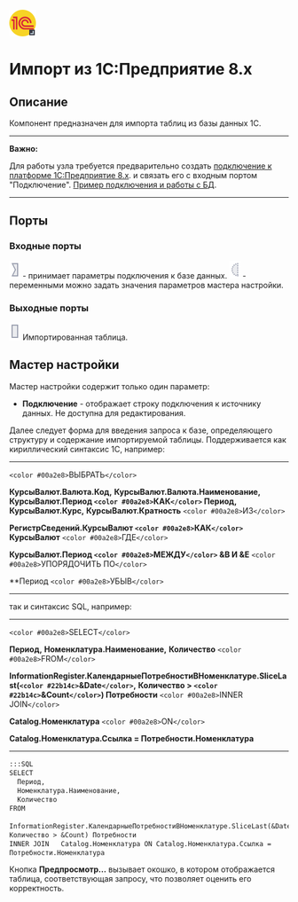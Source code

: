 ![](../../media/app/icons/vendors/1cv8queryimport.svg)
# Импорт из 1C:Предприятие 8.x 

## Описание

Компонент предназначен для импорта таблиц из базы данных 1С.

----------------

**Важно:** 

Для работы узла требуется предварительно создать [подключение к платформе 1C:Предприятие 8.x](../../app/integration/connections/business_applications/1c.md). и связать его с входным портом "Подключение". [Пример подключения и работы с БД](../../app/beginning/import_bd_full.md).

----------------

##  Порты 

### Входные порты

![](../../media/app/icons/ports/input_connection_inactive.svg)  - принимает параметры подключения к базе данных.
![](../../media/app/icons/ports/optional_input_variable_inactive.svg) - переменными можно задать значения параметров мастера настройки.

### Выходные порты

![](../../media/app/icons/ports/output_table_inactive.svg) Импортированная таблица.

## Мастер настройки

Мастер настройки содержит только один параметр:


*  **Подключение**  - отображает строку подключения к источнику данных. Не доступна для редактирования.

Далее следует форма для введения запроса к базе, определяющего структуру и содержание импортируемой таблицы. Поддерживается как кириллический синтаксис 1С, например:

----

`<color #00a2e8>`ВЫБРАТЬ`</color>`                           

**КурсыВалют.Валюта.Код,** 
**КурсыВалют.Валюта.Наименование,** 
**КурсыВалют.Период `<color #00a2e8>`КАК`</color>` Период,** 
**КурсыВалют.Курс,** 
**КурсыВалют.Кратность** 
`<color #00a2e8>`ИЗ`</color>` 

**РегистрСведений.КурсыВалют `<color #00a2e8>`КАК`</color>` КурсыВалют** 
`<color #00a2e8>`ГДЕ`</color>` 

**КурсыВалют.Период `<color #00a2e8>`МЕЖДУ`</color>` &B И &E** 
`<color #00a2e8>`УПОРЯДОЧИТЬ ПО`</color>` 

**Период `<color #00a2e8>`УБЫВ`</color>` 

----

так и синтаксис SQL, например:

----

`<color #00a2e8>`SELECT`</color>` 

**Период,** 
**Номенклатура.Наименование,** 
**Количество** 
`<color #00a2e8>`FROM`</color>` 

**InformationRegister.КалендарныеПотребностиВНоменклатуре.SliceLast(`<color #22b14c>`&Date`</color>`,** 
**Количество > `<color #22b14c>`&Count`</color>`) Потребности** 
`<color #00a2e8>`INNER JOIN`</color>` 

**Catalog.Номенклатура** 
`<color #00a2e8>`ON`</color>` 

**Catalog.Номенклатура.Ссылка = Потребности.Номенклатура**

----

	:::SQL
	SELECT 
	  Период, 
	  Номенклатура.Наименование, 
	  Количество 
	FROM 
	  InformationRegister.КалендарныеПотребностиВНоменклатуре.SliceLast(&Date,  Количество > &Count) Потребности 
	INNER JOIN   Catalog.Номенклатура ON Catalog.Номенклатура.Ссылка = Потребности.Номенклатура


Кнопка **Предпросмотр...** вызывает окошко, в котором отображается таблица, соответствующая запросу, что позволяет оценить его корректность.
